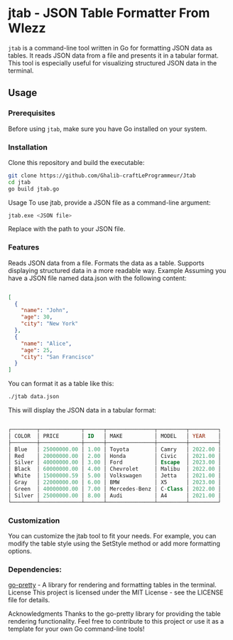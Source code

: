 # jtab - JSON Table Formatter From Wlezz

`jtab` is a command-line tool written in Go for formatting JSON data as tables. It reads JSON data from a file and presents it in a tabular format. This tool is especially useful for visualizing structured JSON data in the terminal.

## Usage

### Prerequisites

Before using `jtab`, make sure you have Go installed on your system.

### Installation

Clone this repository and build the executable:

```bash
git clone https://github.com/Ghalib-craftLeProgrammeur/Jtab
cd jtab
go build jtab.go
```
Usage
To use jtab, provide a JSON file as a command-line argument:

```bash
jtab.exe <JSON file>
```
Replace <JSON file> with the path to your JSON file.

### Features
Reads JSON data from a file.
Formats the data as a table.
Supports displaying structured data in a more readable way.
Example
Assuming you have a JSON file named data.json with the following content:

```json

[
  {
    "name": "John",
    "age": 30,
    "city": "New York"
  },
  {
    "name": "Alice",
    "age": 25,
    "city": "San Francisco"
  }
]
```
You can format it as a table like this:

```bash
./jtab data.json
```
This will display the JSON data in a tabular format:

```sql

┌────────┬─────────────┬──────┬───────────────┬─────────┬─────────┐
│ COLOR  │ PRICE       │ ID   │ MAKE          │ MODEL   │ YEAR    │
├────────┼─────────────┼──────┼───────────────┼─────────┼─────────┤
│ Blue   │ 25000000.00 │ 1.00 │ Toyota        │ Camry   │ 2022.00 │
│ Red    │ 20000000.00 │ 2.00 │ Honda         │ Civic   │ 2021.00 │
│ Silver │ 40000000.00 │ 3.00 │ Ford          │ Escape  │ 2023.00 │
│ Black  │ 60000000.00 │ 4.00 │ Chevrolet     │ Malibu  │ 2022.00 │
│ White  │ 15000000.59 │ 5.00 │ Volkswagen    │ Jetta   │ 2021.00 │
│ Gray   │ 22000000.00 │ 6.00 │ BMW           │ X5      │ 2023.00 │
│ Green  │ 40000000.00 │ 7.00 │ Mercedes-Benz │ C-Class │ 2022.00 │
│ Silver │ 25000000.00 │ 8.00 │ Audi          │ A4      │ 2021.00 │
└────────┴─────────────┴──────┴───────────────┴─────────┴─────────┘
```
### Customization
You can customize the jtab tool to fit your needs. For example, you can modify the table style using the SetStyle method or add more formatting options.

### Dependencies:

[go-pretty](https://pkg.go.dev/github.com/jedib0t/go-pretty/v6/table) - A library for rendering and formatting tables in the terminal.
License
This project is licensed under the MIT License - see the LICENSE file for details.

Acknowledgments
Thanks to the go-pretty library for providing the table rendering functionality.
Feel free to contribute to this project or use it as a template for your own Go command-line tools!
